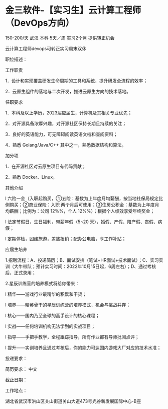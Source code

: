 # 金三软件-【实习生】云计算工程师（DevOps方向）

150-200/天 武汉 本科 5天／周 实习2个月 提供转正机会

云计算工程师devops可转正实习周末双休

职位描述：

工作职责

1．设计和实现覆盖研发生命周期的工具和系统，提升研发全流程的效率；

2．云原生组件的落地与二次开发，推进云原生方向的技术落地。

任职要求

1．本科及以上学历，2023届应届生，计算机及其相关专业优先；

2．对开源具备浓厚兴趣，对开源社区保持长期且持续的关注；

3．良好的英语能力，可无障碍阅读英语文档和查阅资料；

4．熟悉 Golang/Java/C++ 其中之一，熟悉数据结构和算法。

加分项

1．在开源社区对云原生项目有代码贡献；

2．熟悉 Docker、Linux。

其他介绍

l 六险一金（入职起购买，①五险：基数为上年度月均薪酬，按当地社保局规定比例购买；②商业保险：入职 两个月后可使用；③住房公积金：基数为上年度月均薪酬；比例为：公司 12%%，个人 12%%）；根据个人绩效享受年终奖金；

l 法定节假日，生日福利，带薪年假（5~20 天），婚假、产假、陪产假、丧假、病假；

l 定期体检，团建旅游，差旅报销；配办公电脑，享工作补贴；

应届生培养

1.招聘流程：A、投递简历；B、面试安排（笔试+HR面试+技术面试）；C、实习实训（大牛带队；预计实习时间：2022年10月15日起，6周左右）；D、通过考核后，正式录用；

2.星辰训练营的培养模式将给你带来：

l 精华——游戏行业最精华的积累和干货；

l 培养——精英骨干的星辰训练营的培养模式，机会与挑战并存；

l 核心——国内乃至全球的高手设计的核心课程；

l 实战——任何培训机构无法学到的实战项目；

l 指导——手把手教学，全程跟踪指导，所有作业都有导师批阅点评；

l 提升——实训培养且通过考核后，你的能力可达国内游戏大厂对应的技术水准；

投递要求：

简历要求： 中文

截止日期：

工作地点：

湖北省武汉市洪山区关山街道关山大道473号光谷新发展国际中心-B座

